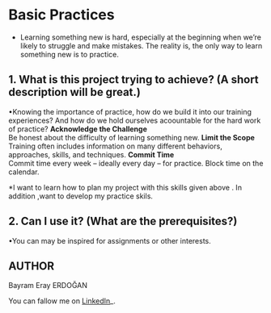 ﻿# Basic Practices

- Learning something new is hard, especially at the beginning when we’re likely to struggle and make mistakes. The reality is, the only way to learn something new is to practice.







## 1.  What is this project trying to achieve? (A short description will be great.)

•Knowing the importance of practice, how do we build it into our training experiences? And how do we hold ourselves acoountable for the hard work of practice?
**Acknowledge the Challenge**  
Be honest about the difficulty of learning something new.
**Limit the Scope**  
Training often includes information on many different behaviors, approaches, skills, and techniques.
**Commit Time**  
Commit time every week – ideally every day – for practice. Block time on the calendar.

*I want to learn how to plan my project with this skills given above . In addition ,want to develop my practice skils.
## 2.  Can I use it? (What are the prerequisites?)

•You can may be inspired for assignments or other interests.



## AUTHOR
Bayram Eray ERDOĞAN   

You can fallow me on  [LinkedIn](https://www.linkedin.com/in/bayram-eray-erdogan/)_.
